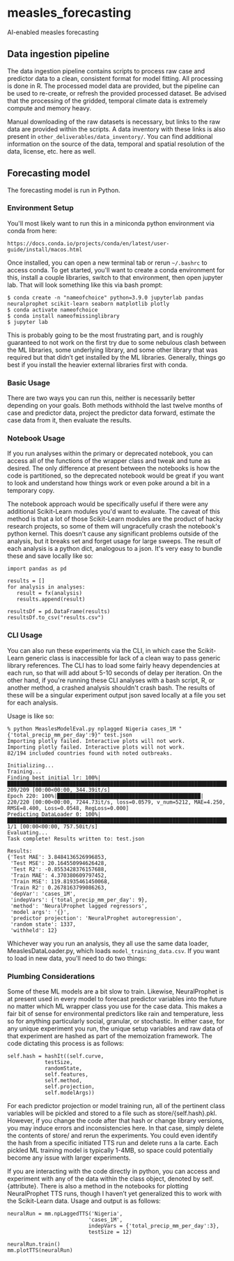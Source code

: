 # measles_forecasting
AI-enabled measles forecasting

## Data ingestion pipeline
The data ingestion pipeline contains scripts to process raw case and predictor data to a clean, consistent format for model fitting. All processing is done in R. The processed model data are provided, but the pipeline can be used to re-create, or refresh the provided processed dataset. Be advised that the processing of the gridded, temporal climate data is extremely compute and memory heavy. 

Manual downloading of the raw datasets is necessary, but links to the raw data are provided within the scripts. A data inventory with these links is also present in `other_deliverables/data_inventory/`. You can find additional information on the source of the data, temporal and spatial resolution of the data, license, etc. here as well.

## Forecasting model

The forecasting model is run in Python.

### Environment Setup
You'll most likely want to run this in a miniconda python environment via conda from here: 

`https://docs.conda.io/projects/conda/en/latest/user-guide/install/macos.html`

Once installed, you can open a new terminal tab or rerun `~/.bashrc` to access conda. To get started, you'll want to create a conda environment for this, install a couple libraries, switch to that environment, then open jupyter lab. That will look something like this via bash prompt:

```
$ conda create -n "nameofchoice" python=3.9.0 jupyterlab pandas neuralprophet scikit-learn seaborn matplotlib plotly
$ conda activate nameofchoice
$ conda install nameofmissinglibrary
$ jupyter lab
```

This is probably going to be the most frustrating part, and is roughly guaranteed to not work on the first try due to some nebulous clash between the ML libraries, some underlying library, and some other library that was required but that didn’t get installed by the ML libraries. Generally, things go best if you install the heavier external libraries first with conda.

### Basic Usage
There are two ways you can run this, neither is necessarily better depending on your goals. Both methods withhold the last twelve months of case and predictor data, project the predictor data forward, estimate the case data from it, then evaluate the results.

### Notebook Usage
If you run analyses within the primary or deprecated notebook, you can access all of the functions of the wrapper class and tweak and tune as desired. The only difference at present between the notebooks is how the code is partitioned, so the deprecated notebook would be great if you want to look and understand how things work or even poke around a bit in a temporary copy.

The notebook approach would be specifically useful if there were any additional Scikit-Learn modules you'd want to evaluate. The caveat of this method is that a lot of those Scikit-Learn modules are the product of hacky research projects, so some of them will ungracefully crash the notebook's python kernel. This doesn't cause any significant problems outside of the analysis, but it breaks set and forget usage for large sweeps. The result of each analysis is a python dict, analogous to a json. It's very easy to bundle these and save locally like so:

```
import pandas as pd

results = []
for analysis in analyses:
   result = fx(analysis)
   results.append(result)

resultsDf = pd.DataFrame(results)
resultsDf.to_csv("results.csv")
```

### CLI Usage
You can also run these experiments via the CLI, in which case the Scikit-Learn generic class is inaccessible for lack of a clean way to pass generic library references. The CLI has to load some fairly heavy dependencies at each run, so that will add about 5-10 seconds of delay per iteration. On the other hand, if you're running these CLI analyses with a bash script, R, or another method, a crashed analysis shouldn't crash bash. The results of these will be a singular experiment output json saved locally at a file you set for each analysis.

Usage is like so:

```
% python MeaslesModelEval.py nplagged Nigeria cases_1M "{'total_precip_mm_per_day':9}" test.json
Importing plotly failed. Interactive plots will not work.
Importing plotly failed. Interactive plots will not work.
82/194 included countries found with noted outbreaks.

Initializing...
Training...
Finding best initial lr: 100%|█████████████████████████████████████████████████████████████████████████████████████████████████████████████| 209/209 [00:00<00:00, 344.39it/s]
Epoch 220: 100%|██████████████████████████████████████████████| 220/220 [00:00<00:00, 7244.73it/s, loss=0.0579, v_num=5212, MAE=4.250, RMSE=8.400, Loss=0.0548, RegLoss=0.000]
Predicting DataLoader 0: 100%|█████████████████████████████████████████████████████████████████████████████████████████████████████████████████| 1/1 [00:00<00:00, 757.50it/s]
Evaluating...
Task complete! Results written to: test.json

Results:
{'Test MAE': 3.8484136526996853,
 'Test MSE': 20.164550994626428,
 'Test R2': -0.8553428376157688,
 'Train MAE': 4.370380609797452,
 'Train MSE': 119.81935461450068,
 'Train R2': 0.2678163799086263,
 'depVar': 'cases_1M',
 'indepVars': {'total_precip_mm_per_day': 9},
 'method': 'NeuralProphet lagged regressors',
 'model args': '{}',
 'predictor projection': 'NeuralProphet autoregression',
 'random state': 1337,
 'withheld': 12}
```

Whichever way you run an analysis, they all use the same data loader, MeaslesDataLoader.py, which loads `model_training_data.csv`. If you want to load in new data, you'll need to do two things:

### Plumbing Considerations
Some of these ML models are a bit slow to train. Likewise, NeuralProphet is at present used in every model to forecast predictor variables into the future no matter which ML wrapper class you use for the case data. This makes a fair bit of sense for environmental predictors like rain and temperature, less so for anything particularly social, granular, or stochastic. In either case, for any unique experiment you run, the unique setup variables and raw data of that experiment are hashed as part of the memoization framework. The code dictating this process is as follows:


```
self.hash = hashIt((self.curve,
		    testSize,
		    randomState,
		    self.features,
		    self.method,
		    self.projection,
		    self.modelArgs))

```
For each predictor projection or model training run, all of the pertinent class variables will be pickled and stored to a file such as store/{self.hash}.pkl. However, if you change the code after that hash or change library versions, you may induce errors and inconsistencies here. In that case, simply delete the contents of store/ and rerun the experiments. You could even identify the hash from a specific initiated TTS run and delete runs a la carte. Each pickled ML training model is typically 1-4MB, so space could potentially become any issue with larger experiments.

If you are interacting with the code directly in python, you can access and experiment with any of the data within the class object, denoted by self.{attribute}. There is also a method in the notebooks for plotting NeuralProphet TTS runs, though I haven’t yet generalized this to work with the Scikit-Learn data. Usage and output is as follows:

```
neuralRun = mm.npLaggedTTS('Nigeria',
                          'cases_1M',
                          indepVars = {'total_precip_mm_per_day':3},
                          testSize = 12)

neuralRun.train()
mm.plotTTS(neuralRun)

```

